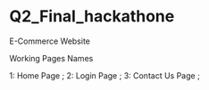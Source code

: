 # Q2_Final_hackathone
E-Commerce Website

Working Pages Names 

1: Home Page ;
2: Login Page ;
3: Contact Us Page ;


